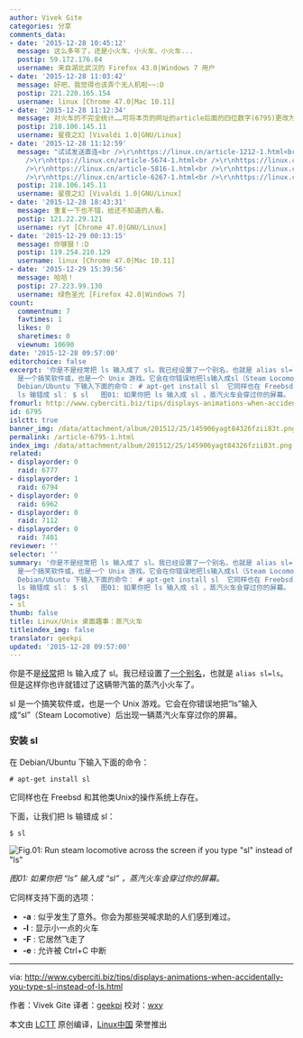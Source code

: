 ```yaml
---
author: Vivek Gite
categories: 分享
comments_data:
- date: '2015-12-28 10:45:12'
  message: 这么多年了，还是小火车、小火车、小火车...
  postip: 59.172.176.84
  username: 来自湖北武汉的 Firefox 43.0|Windows 7 用户
- date: '2015-12-28 11:03:42'
  message: 好吧，我觉得也该弄个无人机啦~~:D
  postip: 221.220.165.154
  username: linux [Chrome 47.0|Mac 10.11]
- date: '2015-12-28 11:12:34'
  message: 对火车的不完全统计……可将本页的网址的article后面的四位数字(6795)更改为1212/2831/5674/5763/5816/6130/6267/6795中的任何一个。
  postip: 218.106.145.11
  username: 星夜之幻 [Vivaldi 1.0|GNU/Linux]
- date: '2015-12-28 11:12:59'
  message: "试试发送直连<br />\r\nhttps://linux.cn/article-1212-1.html<br />\r\nhttps://linux.cn/article-2831-1.html<br
    />\r\nhttps://linux.cn/article-5674-1.html<br />\r\nhttps://linux.cn/article-5763-1.html<br
    />\r\nhttps://linux.cn/article-5816-1.html<br />\r\nhttps://linux.cn/article-6130-1.html<br
    />\r\nhttps://linux.cn/article-6267-1.html<br />\r\nhttps://linux.cn/article-6795-1.html"
  postip: 218.106.145.11
  username: 星夜之幻 [Vivaldi 1.0|GNU/Linux]
- date: '2015-12-28 18:43:31'
  message: 重复一下也不错，给还不知道的人看。
  postip: 121.22.29.121
  username: ryt [Chrome 47.0|GNU/Linux]
- date: '2015-12-29 00:13:15'
  message: 你够狠！:D
  postip: 119.254.210.129
  username: linux [Chrome 47.0|Mac 10.11]
- date: '2015-12-29 15:39:56'
  message: 哈哈！
  postip: 27.223.99.130
  username: 绿色圣光 [Firefox 42.0|Windows 7]
count:
  commentnum: 7
  favtimes: 1
  likes: 0
  sharetimes: 0
  viewnum: 10690
date: '2015-12-28 09:57:00'
editorchoice: false
excerpt: '你是不是经常把 ls 输入成了 sl。我已经设置了一个别名，也就是 alias sl=ls。但是这样你也许就错过了这辆带汽笛的蒸汽小火车了。 sl
  是一个搞笑软件或，也是一个 Unix 游戏。它会在你错误地把ls输入成sl（Steam Locomotive）后出现一辆蒸汽火车穿过你的屏幕。 安装 sl 在
  Debian/Ubuntu 下输入下面的命令： # apt-get install sl  它同样也在 Freebsd 和其他类Unix的操作系统上存在。 下面，让我们把
  ls 输错成 sl： $ sl   图01: 如果你把 ls 输入成 sl ，蒸汽火车会穿过你的屏幕。 它同样支持下面的选项：  -a : 似乎发生了意外。你会'
fromurl: http://www.cyberciti.biz/tips/displays-animations-when-accidentally-you-type-sl-instead-of-ls.html
id: 6795
islctt: true
banner_img: /data/attachment/album/201512/25/145906yagt84326fzii83t.png
permalink: /article-6795-1.html
index_img: /data/attachment/album/201512/25/145906yagt84326fzii83t.png.thumb.jpg
related:
- displayorder: 0
  raid: 6777
- displayorder: 1
  raid: 6794
- displayorder: 0
  raid: 6962
- displayorder: 0
  raid: 7112
- displayorder: 0
  raid: 7401
reviewer: ''
selector: ''
summary: '你是不是经常把 ls 输入成了 sl。我已经设置了一个别名，也就是 alias sl=ls。但是这样你也许就错过了这辆带汽笛的蒸汽小火车了。 sl
  是一个搞笑软件或，也是一个 Unix 游戏。它会在你错误地把ls输入成sl（Steam Locomotive）后出现一辆蒸汽火车穿过你的屏幕。 安装 sl 在
  Debian/Ubuntu 下输入下面的命令： # apt-get install sl  它同样也在 Freebsd 和其他类Unix的操作系统上存在。 下面，让我们把
  ls 输错成 sl： $ sl   图01: 如果你把 ls 输入成 sl ，蒸汽火车会穿过你的屏幕。 它同样支持下面的选项：  -a : 似乎发生了意外。你会'
tags:
- sl
thumb: false
title: Linux/Unix 桌面趣事：蒸汽火车
titleindex_img: false
translator: geekpi
updated: '2015-12-28 09:57:00'
---
```


你是不是[经常](http://www.cyberciti.biz/tips/my-10-unix-command-line-mistakes.html)把 ls 输入成了 sl。我已经设置了[一个别名](http://bash.cyberciti.biz/guide/Create_and_use_aliases)，也就是 `alias sl=ls`。但是这样你也许就错过了这辆带汽笛的蒸汽小火车了。


sl 是一个搞笑软件或，也是一个 Unix 游戏。它会在你错误地把“ls”输入成“sl”（Steam Locomotive）后出现一辆蒸汽火车穿过你的屏幕。


### 安装 sl


在 Debian/Ubuntu 下输入下面的命令：



```
# apt-get install sl

```

它同样也在 Freebsd 和其他类Unix的操作系统上存在。


下面，让我们把 ls 输错成 sl：



```
$ sl

```

![Fig.01: Run steam locomotive across the screen if you type "sl" instead of "ls"](/data/attachment/album/201512/25/145906yagt84326fzii83t.png)


*图01: 如果你把 “ls” 输入成 “sl” ，蒸汽火车会穿过你的屏幕。*


它同样支持下面的选项：


* **-a** : 似乎发生了意外。你会为那些哭喊求助的人们感到难过。
* **-l** : 显示小一点的火车
* **-F** : 它居然飞走了
* **-e** : 允许被 Ctrl+C 中断




---


via: <http://www.cyberciti.biz/tips/displays-animations-when-accidentally-you-type-sl-instead-of-ls.html>


作者：Vivek Gite 译者：[geekpi](https://github.com/geekpi) 校对：[wxy](https://github.com/wxy)


本文由 [LCTT](https://github.com/LCTT/TranslateProject) 原创编译，[Linux中国](https://linux.cn/) 荣誉推出